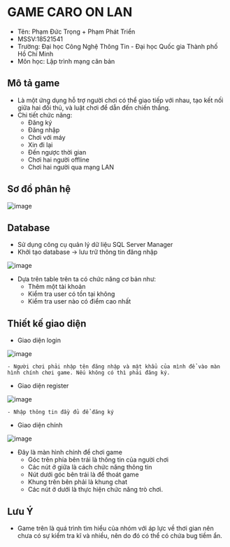 # GAME CARO ON LAN
- Tên: Phạm Đức Trọng + Phạm Phát Triển
- MSSV:18521541
- Trường: Đại học Công Nghệ Thông Tin - Đại học Quốc gia Thành phố Hồ Chí Minh
- Môn học: Lập trình mạng căn bản

## Mô tả game
- Là một ứng dụng hỗ trợ người chơi có thể giao tiếp với nhau, tạo kết nối giữa hai đối thủ, và luật chơi để dẫn đến chiến thắng.
- Chi tiết chức năng:
	- Đăng ký
	- Đăng nhập
	- Chơi với máy
	- Xin đi lại
	- Đến ngược thời gian
	- Chơi hai người offline
	- Chơi hai người qua mạng LAN
## Sơ đồ phân hệ

![image](https://user-images.githubusercontent.com/59040797/93621606-02168700-fa06-11ea-809d-1af8b56f0d68.png)

## Database
- Sử dụng công cụ quản lý dữ liệu SQL Server Manager
- Khởi tạo database -> lưu trữ thông tin đăng nhập

![image](https://user-images.githubusercontent.com/59040797/93624145-1492bf80-fa0a-11ea-9dca-602e470df712.png)

- Dựa trên table trên ta có chức năng cơ bản như:
	- Thêm một tài khoản
	- Kiểm tra user có tồn tại không
	- Kiểm tra user nào có điểm cao nhất


## Thiết kế giao diện
- Giao diện login

![image](https://user-images.githubusercontent.com/59040797/93620619-7c460c00-fa04-11ea-9587-3d811649ddc6.png)

 	- Người chơi phải nhập tên đăng nhập và mật khẩu của mình để vào màn hình chính chơi game. Nếu không có thì phải đăng ký.
- Giao diện register

![image](https://user-images.githubusercontent.com/59040797/93620978-0ee6ab00-fa05-11ea-8d06-3ff32e435c5f.png)

	- Nhập thông tin đầy đủ để đăng ký 

- Giao diện chính

![image](https://user-images.githubusercontent.com/59040797/93621718-2e320800-fa06-11ea-9198-eb71f9d2018a.png)

- Đây là màn hình chính để chơi game
	- Góc trên phía bên trái là thông tin của người chơi
	- Các nút ở giữa là cách chức năng thông tin
	- Nút dưới góc bên trái là để thoát game
	- Khung trên bên phải là khung chat
	- Các nút ở dưới là thực hiện chức năng trò chơi.
 ## Lưu Ý
 - Game trên là quá trình tìm hiểu của nhóm với áp lực về thơi gian nên chưa có sự kiểm tra kĩ và nhiều, nên do đó có thể có chứa bug tiềm ẩn.
